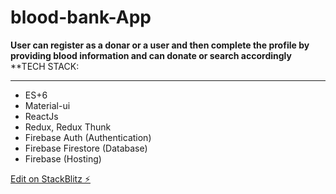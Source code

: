 # blood-bank-App
**User can register as a donar or a user and then complete the profile by providing blood information and can donate or search accordingly**
<br />
**TECH STACK:

------------------------------------

* ES+6
* Material-ui
* ReactJs
* Redux, Redux Thunk
* Firebase Auth (Authentication)
* Firebase Firestore (Database)
* Firebase (Hosting)

[Edit on StackBlitz ⚡️](https://stackblitz.com/edit/blood-bank)
